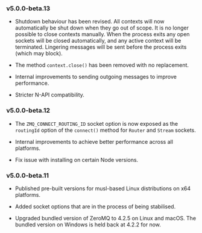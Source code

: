 ### v5.0.0-beta.13

* Shutdown behaviour has been revised. All contexts will now automatically be shut down when they go out of scope. It is no longer possible to close contexts manually. When the process exits any open sockets will be closed automatically, and any active context will be terminated. Lingering messages will be sent before the process exits (which may block).

* The method `context.close()` has been removed with no replacement.

* Internal improvements to sending outgoing messages to improve performance.

* Stricter N-API compatibility.

### v5.0.0-beta.12

* The `ZMQ_CONNECT_ROUTING_ID` socket option is now exposed as the `routingId` option of the `connect()` method for `Router` and `Stream` sockets.

* Internal improvements to achieve better performance across all platforms.

* Fix issue with installing on certain Node versions.

### v5.0.0-beta.11

* Published pre-built versions for musl-based Linux distributions on x64 platforms.

* Added socket options that are in the process of being stabilised.

* Upgraded bundled version of ZeroMQ to 4.2.5 on Linux and macOS. The bundled version on Windows is held back at 4.2.2 for now.
